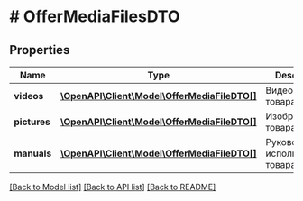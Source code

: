 # # OfferMediaFilesDTO

## Properties

Name | Type | Description | Notes
------------ | ------------- | ------------- | -------------
**videos** | [**\OpenAPI\Client\Model\OfferMediaFileDTO[]**](OfferMediaFileDTO.md) | Видеофайлы товара. | [optional]
**pictures** | [**\OpenAPI\Client\Model\OfferMediaFileDTO[]**](OfferMediaFileDTO.md) | Изображения товара. | [optional]
**manuals** | [**\OpenAPI\Client\Model\OfferMediaFileDTO[]**](OfferMediaFileDTO.md) | Руководства по использованию товара. | [optional]

[[Back to Model list]](../../README.md#models) [[Back to API list]](../../README.md#endpoints) [[Back to README]](../../README.md)
